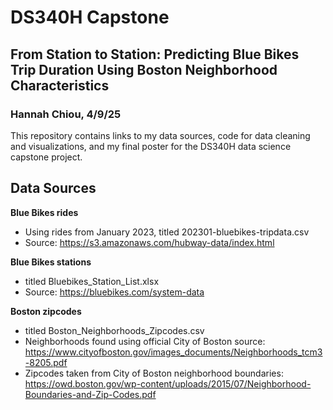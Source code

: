 # DS340H Capstone
## From Station to Station: Predicting Blue Bikes Trip Duration Using Boston Neighborhood Characteristics
### Hannah Chiou, 4/9/25

This repository contains links to my data sources, code for data cleaning and visualizations, and my final poster for the DS340H data science capstone project. 

## Data Sources
**Blue Bikes rides**
- Using rides from January 2023, titled 202301-bluebikes-tripdata.csv
- Source: https://s3.amazonaws.com/hubway-data/index.html

**Blue Bikes stations**
- titled Bluebikes_Station_List.xlsx
- Source: https://bluebikes.com/system-data

**Boston zipcodes**
- titled Boston_Neighborhoods_Zipcodes.csv
- Neighborhoods found using official City of Boston source: https://www.cityofboston.gov/images_documents/Neighborhoods_tcm3-8205.pdf
- Zipcodes taken from City of Boston neighborhood boundaries: https://owd.boston.gov/wp-content/uploads/2015/07/Neighborhood-Boundaries-and-Zip-Codes.pdf 
